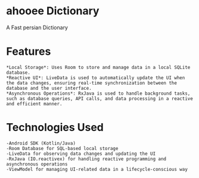 # ahooee Dictionary
A Fast persian Dictionary 

# Features
    *Local Storage*: Uses Room to store and manage data in a local SQLite database.
    *Reactive UI*: LiveData is used to automatically update the UI when the data changes, ensuring real-time synchronization between the database and the user interface.
    *Asynchronous Operations*: RxJava is used to handle background tasks, such as database queries, API calls, and data processing in a reactive and efficient manner.

    
# Technologies Used

    -Android SDK (Kotlin/Java)
    -Room Database for SQL-based local storage
    -LiveData for observing data changes and updating the UI
    -RxJava (IO.reactivex) for handling reactive programming and asynchronous operations
    -ViewModel for managing UI-related data in a lifecycle-conscious way

